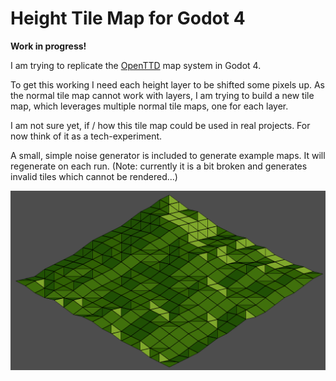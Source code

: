 # Height Tile Map for Godot 4
__Work in progress!__

I am trying to replicate the [OpenTTD](https://newgrf-specs.tt-wiki.net/wiki/NML:List_of_tile_slopes) map system in Godot 4.

To get this working I need each height layer to be shifted some pixels up.
As the normal tile map cannot work with layers, I am trying to build a new tile map, 
which leverages multiple normal tile maps, one for each layer.

I am not sure yet, if / how this tile map could be used in real projects. 
For now think of it as a tech-experiment.

A small, simple noise generator is included to generate example maps. It will regenerate on each run.
(Note: currently it is a bit broken and generates invalid tiles which cannot be rendered...)

![](example_map.png)

